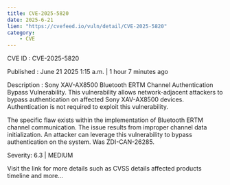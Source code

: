 ```yaml
---
title: CVE-2025-5820
date: 2025-6-21
lien: "https://cvefeed.io/vuln/detail/CVE-2025-5820"
category:
    - CVE
---
```


CVE ID : CVE-2025-5820

Published :  June 21
2025
1:15 a.m. | 1 hour
7 minutes ago

Description : Sony XAV-AX8500 Bluetooth ERTM Channel Authentication Bypass Vulnerability. This vulnerability allows network-adjacent attackers to bypass authentication on affected Sony XAV-AX8500 devices. Authentication is not required to exploit this vulnerability.

The specific flaw exists within the implementation of Bluetooth ERTM channel communication. The issue results from improper channel data initialization. An attacker can leverage this vulnerability to bypass authentication on the system. Was ZDI-CAN-26285.

Severity: 6.3 | MEDIUM

Visit the link for more details
such as CVSS details
affected products
timeline
and more...
